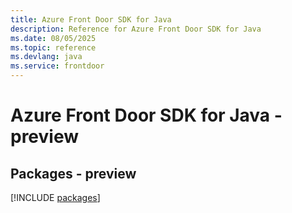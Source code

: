 ```yaml
---
title: Azure Front Door SDK for Java
description: Reference for Azure Front Door SDK for Java
ms.date: 08/05/2025
ms.topic: reference
ms.devlang: java
ms.service: frontdoor
---
```

# Azure Front Door SDK for Java - preview
## Packages - preview
[!INCLUDE [packages](front-door-index.md)]
